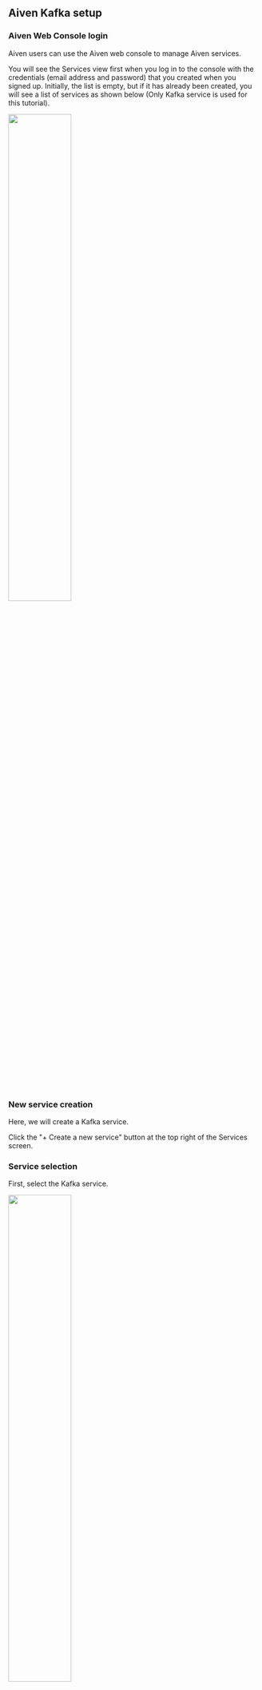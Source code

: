 ## Aiven Kafka setup

### Aiven Web Console login

Aiven users can use the Aiven web console to manage Aiven services.

You will see the Services view first when you log in to the console with the credentials (email address and password) that you created when you signed up. Initially, the list is empty, but if it has already been created, you will see a list of services as shown below (Only Kafka service is used for this tutorial).

<img src = "https://qiita-image-store.s3.ap-northeast-1.amazonaws.com/0/176567/8b0e55a3-ac3d-50c7-961c-18feca9979ec.png" width = 50%>

### New service creation

Here, we will create a Kafka service.

Click the "+ Create a new service" button at the top right of the Services screen.

### Service selection

First, select the Kafka service.


<img src = "https://qiita-image-store.s3.ap-northeast-1.amazonaws.com/0/176567/e64d98f5-8762-7469-06da-013b2b1e2992.png" width = 50%>

You can also select the version from the pull-down (use default, Apache Kafka 3.1.0, for this tutorial).



<img src = "https://qiita-image-store.s3.ap-northeast-1.amazonaws.com/0/176567/0eb9bd4e-4574-58cf-6346-3ceff0e56195.png" width = 50%>

### Cloud provider selection

Select the cloud provider for the service.
You have a wide range of options, as follows.


<img src = "https://qiita-image-store.s3.ap-northeast-1.amazonaws.com/0/176567/b4114abf-0fb5-f6f0-bc73-47a7c9b5242f.png" width = 50%>

Here, we will use Google Cloud.

### Region selection

Then select a region.


<img src = "https://qiita-image-store.s3.ap-northeast-1.amazonaws.com/0/176567/bab42dab-67c4-e874-9d07-f65e10588a0a.png" width = 50%>


Prices may vary by provider and region.
The service summary on the right side of the console shows the pricing for the selected option.

<img src = "https://qiita-image-store.s3.ap-northeast-1.amazonaws.com/0/176567/36694952-006b-ea3f-9135-1024cfc957dc.png" width = 30%>

### Service plan selection

Next, select a service plan.

There are categories like Startup, Business, and Premium, which present a wide range of combinations of the number of servers, memory, CPUs, nodes, disk resources, etc.

<img src = "https://qiita-image-store.s3.ap-northeast-1.amazonaws.com/0/176567/a827fa1d-fb70-4f61-e81c-18636035ae61.png" width = 50%>

Here, select "Startup-2" on the Startup tab.

### Service name


Enter the name of the service. A random name is provided by default. You can change the name to something easy to recognize. Here, it is replaced with "test".

<img src = "https://qiita-image-store.s3.ap-northeast-1.amazonaws.com/0/176567/e181391e-a304-8ef3-2ea4-3cfda30180bd.png" width = 50%>

### Service creation execution and confirmation

Finally, click "+ Create Service" under the Service Summary on the right side of the console.

The new service will be added to the service list as shown below.

![image.png](https://qiita-image-store.s3.ap-northeast-1.amazonaws.com/0/176567/ec303810-7b79-3eb3-0883-96923d0393bb.png)

It will take some time before the service is available.
The status indicator allows you to check the creation status.

While building a service, you can select a specific service from the service list to display the view for that service. 
Access the Overview tab, verify that the status is "RUNNING", and start using the service.

### Kafka Cluster Configuration

#### Connection information

On the Overview tab, you can check the connection information to the Aiven Kafka cluster. It is used later when you use the Python program provided by this tutorial.

<img src = "https://qiita-image-store.s3.ap-northeast-1.amazonaws.com/0/176567/4279227d-8149-535d-73c9-b934598c34b9.png" width = 50%>

Here, the following "Service URI" is used in my case. You will use your own URI.

> kafka-test-yoshiyuki-e281.aivencloud.com: 10779

You can also download the Access Key, Access Certificate, and CA Certificate.

You will use these for the Python program in a later step.


#### Basic settings: REST enablement

Following the connection information, basic setting items are lined up.


<img src = "https://qiita-image-store.s3.ap-northeast-1.amazonaws.com/0/176567/d0214ecb-d54b-0915-89e6-3784a9ffe2ee.png" width = 50%>

Enable the REST API to see the content of the messages fed to your Kafka cluster in a later step.



<img src = "https://qiita-image-store.s3.ap-northeast-1.amazonaws.com/0/176567/35ef6756-0bb1-df61-319c-66caa4f3737a.png" width = 50%>

#### Advanced settings

There is an Advanced settings section at the end of the Overview screen.
Here, enable `auto_create_topics_enable` as shown below to simplify the preparation on the cluster side when executing the data feed program.


<img src = "https://qiita-image-store.s3.ap-northeast-1.amazonaws.com/0/176567/446d43c7-cad7-1bec-2eef-f45ae9ce90ed.png" width = 50%>

When adding a new configuration item, click the "+ Add configuration option" link, then candidates will be displayed as shown below.

<img src = "https://qiita-image-store.s3.ap-northeast-1.amazonaws.com/0/176567/d659102e-141d-f706-686b-7c82952a1668.png" width = 50%>

You've completed the Kafka cluster setup.


[Back to Table of Contents](./contents_en.md)
